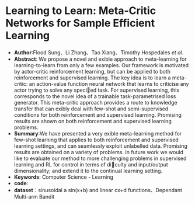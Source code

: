 # Learning to Learn: Meta-Critic Networks for Sample Efficient Learning

* **Author**:Flood Sung、Li Zhang、Tao Xiang、Timothy Hospedales *et al*.
* **Abstract**: We propose a novel and  exible approach to meta-learning for learning-to-learn from only a few examples. Our framework is motivated by actor-critic reinforcement learning, but can be applied to both reinforcement and supervised learning. The key idea is to learn a meta-critic: an action-value function neural network that learns to criticise any actor trying to solve any specied task. For supervised learning, this corresponds to the novel idea of a trainable task-parametrised loss generator. This meta-critic approach provides a route to knowledge transfer that can 
  exibly deal with few-shot and semi-supervised conditions for both reinforcement and supervised learning. Promising results are shown on both reinforcement and supervised learning problems.
* **Summary**:We have presented a very  exible meta-learning method for few-shot learning that applies to both reinforcement and supervised learning settings, and can seamlessly exploit unlabelled data. Promising results are obtained on a variety of problems. In future work we would like to evaluate our method to more challenging problems in supervised learning and RL for control in terms of diculty and input/output dimensionality; and extend it to the continual learning setting.
* **Keywords**: Computer Science - Learning
* **code**: 
* **dataset**：sinusoidal a sin(x+b) and linear cx+d functions、Dependant Multi-arm Bandit

